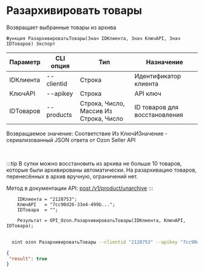 ﻿---
sidebar_position: 13
---

# Разархивировать товары
 Возвращает выбранные товары из архива



`Функция РазархивироватьТовары(Знач IDКлиента, Знач КлючAPI, Знач IDТоваров) Экспорт`

  | Параметр | CLI опция | Тип | Назначение |
  |-|-|-|-|
  | IDКлиента | --clientid | Строка | Идентификатор клиента |
  | КлючAPI | --apikey | Строка | API ключ |
  | IDТоваров | --products | Строка, Число, Массив Из Строка, Число | ID товаров для восстановления |

  
  Возвращаемое значение:   Соответствие Из КлючИЗначение - сериализованный JSON ответа от Ozon Seller API

<br/>

:::tip
В сутки можно восстановить из архива не больше 10 товаров, которые были архивированы автоматически. На разархивацию товаров, перенесённых в архив вручную, ограничений нет.

 Метод в документации API: [post /v1/product/unarchive](https://docs.ozon.ru/api/seller/#operation/ProductAPI_ProductUnarchive)
:::
<br/>


```bsl title="Пример кода"
    IDКлиента = "2128753";
    КлючAPI   = "7cc90d26-33e4-499b...";
    IDТовара  = "";

    Результат = OPI_Ozon.РазархивироватьТовары(IDКлиента, КлючAPI, IDТовара);
```



```sh title="Пример команды CLI"
    
  oint ozon РазархивироватьТовары --clientid "2128753" --apikey "7cc90d26-33e4-499b..." --products %products%

```

```json title="Результат"
{
 "result": true
}
```
